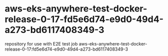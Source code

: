 # aws-eks-anywhere-test-docker-release-0-17-fd5e6d74-e9d0-49d4-a273-bd6117408349-3
repository for use with E2E test job aws-eks-anywhere-test-docker-release-0-17:fd5e6d74-e9d0-49d4-a273-bd6117408349-3
